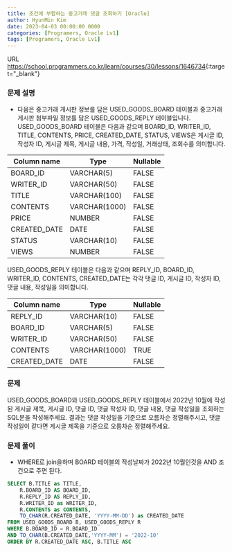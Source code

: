```yaml
---
title: 조건에 부합하는 중고거래 댓글 조회하기 [Oracle]
author: HyunMin Kim
date: 2023-04-03 00:00:00 0000
categories: [Programers, Oracle Lv1]
tags: [Programers, Oracle Lv1]
---
```


URL <https://school.programmers.co.kr/learn/courses/30/lessons/1646734>{:target="_blank"}

### 문제 설명
- 다음은 중고거래 게시판 정보를 담은 USED_GOODS_BOARD 테이블과 중고거래 게시판 첨부파일 정보를 담은 USED_GOODS_REPLY 테이블입니다. USED_GOODS_BOARD 테이블은 다음과 같으며 BOARD_ID, WRITER_ID, TITLE, CONTENTS, PRICE, CREATED_DATE, STATUS, VIEWS은 게시글 ID, 작성자 ID, 게시글 제목, 게시글 내용, 가격, 작성일, 거래상태, 조회수를 의미합니다.

Column name	|Type	|Nullable|
|---|---|---|
BOARD_ID|	VARCHAR(5)	|FALSE
WRITER_ID|	VARCHAR(50)| FALSE
TITLE	|VARCHAR(100)|	FALSE
CONTENTS|	VARCHAR(1000)	|FALSE
PRICE|	NUMBER	|FALSE
CREATED_DATE|	DATE	|FALSE
STATUS|	VARCHAR(10)	|FALSE
VIEWS|	NUMBER	|FALSE
USED_GOODS_REPLY 테이블은 다음과 같으며 REPLY_ID, BOARD_ID, WRITER_ID, CONTENTS, CREATED_DATE는 각각 댓글 ID, 게시글 ID, 작성자 ID, 댓글 내용, 작성일을 의미합니다.

Column name	|Type	|Nullable
|---|---|---|
REPLY_ID	|VARCHAR(10)	|FALSE
BOARD_ID	|VARCHAR(5)	|FALSE
WRITER_ID	|VARCHAR(50)|	FALSE
CONTENTS	|VARCHAR(1000)	|TRUE
CREATED_DATE|	DATE|	FALSE

### 문제
USED_GOODS_BOARD와 USED_GOODS_REPLY 테이블에서 2022년 10월에 작성된 게시글 제목, 게시글 ID, 댓글 ID, 댓글 작성자 ID, 댓글 내용, 댓글 작성일을 조회하는 SQL문을 작성해주세요. 결과는 댓글 작성일을 기준으로 오름차순 정렬해주시고, 댓글 작성일이 같다면 게시글 제목을 기준으로 오름차순 정렬해주세요.

### 문제 풀이
- WHERE로 join을하며 BOARD 테이블의 작성날짜가 2022년 10월인것을 AND 조건으로 주면 된다.

```sql
SELECT B.TITLE as TITLE, 
    R.BOARD_ID AS BOARD_ID,
    R.REPLY_ID AS REPLY_ID,
    R.WRITER_ID as WRITER_ID, 
    R.CONTENTS as CONTENTS, 
    TO_CHAR(R.CREATED_DATE, 'YYYY-MM-DD') as CREATED_DATE
FROM USED_GOODS_BOARD B, USED_GOODS_REPLY R
WHERE B.BOARD_ID = R.BOARD_ID
AND TO_CHAR(B.CREATED_DATE,'YYYY-MM') = '2022-10'
ORDER BY R.CREATED_DATE ASC, B.TITLE ASC
```
